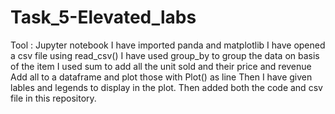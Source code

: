 # Task_5-Elevated_labs
Tool : Jupyter notebook
I have imported panda and matplotlib
I have opened a csv file using read_csv()
I have used group_by to group the data on basis of the item
I used sum to add all the unit sold and their price and  revenue
Add all to a dataframe and plot those with Plot() as line
Then I have given lables and legends to display in the plot.
Then added both the code and csv file in this repository.
